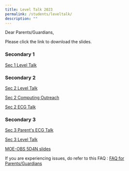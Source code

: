 ```yaml
---
title: Level Talk 2023
permalink: /students/leveltalk/
description: ""
---
```

Dear Parents/Guardians,

Please click the link to download the slides. 

### Secondary 1

[Sec 1 Level Talk ](/files/Sec%201%20Level%20Talk%20Slides%2013%20Jan_compressed.pdf)

### Secondary 2

[Sec 2 Level Talk](/files/Sec%202%20Level%20Talk.pdf)

[Sec 2 Computing Outreach](/files/Sec%202%20Computing%20Outreach.pdf)

[Sec 2 ECG Talk](/files/Sec%202%20ECG%20Talk.pdf)


### Secondary 3

[Sec 3 Parent's ECG Talk](/files/Sec%203%20Parent's%20ECG%20Briefing.pdf)

[Sec 3 Level Talk](/files/2023_Sec%203%20Level%20Talk.pdf)


[MOE-OBS 5D4N slides](/files/5D4N%202023%20MOE-OBS%20Parent%20Briefing%20Slides.pdf)

If you are experiencing issues, do refer to this FAQ : [FAQ for Parents/Guardians](/files/Frequently-Asked-Questions-For-Parents.pdf)